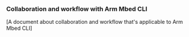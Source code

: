 ### Collaboration and workflow with Arm Mbed CLI

[A document about collaboration and workflow that's applicable to Arm Mbed CLI]
